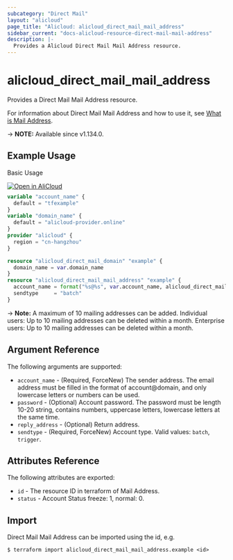 ```yaml
---
subcategory: "Direct Mail"
layout: "alicloud"
page_title: "Alicloud: alicloud_direct_mail_mail_address"
sidebar_current: "docs-alicloud-resource-direct-mail-mail-address"
description: |-
  Provides a Alicloud Direct Mail Mail Address resource.
---
```


# alicloud_direct_mail_mail_address

Provides a Direct Mail Mail Address resource.

For information about Direct Mail Mail Address and how to use it, see [What is Mail Address](https://www.alibabacloud.com/help/en/directmail/latest/set-up-sender-addresses).

-> **NOTE:** Available since v1.134.0.

## Example Usage

Basic Usage

<div style="display: block;margin-bottom: 40px;"><div class="oics-button" style="float: right;position: absolute;margin-bottom: 10px;">
  <a href="https://api.aliyun.com/api-tools/terraform?resource=alicloud_direct_mail_mail_address&exampleId=f0eba849-80c0-1031-2686-81e7401f99d1bc584a05&activeTab=example&spm=docs.r.direct_mail_mail_address.0.f0eba84980&intl_lang=EN_US" target="_blank">
    <img alt="Open in AliCloud" src="https://img.alicdn.com/imgextra/i1/O1CN01hjjqXv1uYUlY56FyX_!!6000000006049-55-tps-254-36.svg" style="max-height: 44px; max-width: 100%;">
  </a>
</div></div>

```terraform
variable "account_name" {
  default = "tfexample"
}
variable "domain_name" {
  default = "alicloud-provider.online"
}
provider "alicloud" {
  region = "cn-hangzhou"
}

resource "alicloud_direct_mail_domain" "example" {
  domain_name = var.domain_name
}
resource "alicloud_direct_mail_mail_address" "example" {
  account_name = format("%s@%s", var.account_name, alicloud_direct_mail_domain.example.domain_name)
  sendtype     = "batch"
}
```

-> **Note:**
A maximum of 10 mailing addresses can be added.
Individual users: Up to 10 mailing addresses can be deleted within a month.
Enterprise users: Up to 10 mailing addresses can be deleted within a month.

## Argument Reference

The following arguments are supported:

* `account_name` - (Required, ForceNew) The sender address. The email address must be filled in the format of account@domain, and only lowercase letters or numbers can be used.
* `password` - (Optional) Account password. The password must be length 10-20 string, contains numbers, uppercase letters, lowercase letters at the same time.
* `reply_address` - (Optional) Return address.
* `sendtype` - (Required, ForceNew) Account type. Valid values: `batch`, `trigger`.

## Attributes Reference

The following attributes are exported:

* `id` - The resource ID in terraform of Mail Address.
* `status` - Account Status freeze: 1, normal: 0.

## Import

Direct Mail Mail Address can be imported using the id, e.g.

```shell
$ terraform import alicloud_direct_mail_mail_address.example <id>
```
